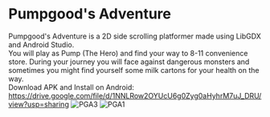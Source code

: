 # Pumpgood's Adventure
Pumpgood's Adventure is a 2D side scrolling platformer made using LibGDX and Android Studio. </br>You will play as Pump (The Hero) and find your way to 8-11 convenience store. During your journey you will face against dangerous monsters and sometimes you might find yourself some milk cartons for your health on the way. 
 </br>
 Download APK and Install on Android:
 https://drive.google.com/file/d/1NNLRow2OYUcU6g0Zyg0aHyhrM7uJ_DRU/view?usp=sharing
![PGA3](https://user-images.githubusercontent.com/62371038/173229276-89d2ab05-b795-4a67-aa74-c2efc2583ef1.JPG)
![PGA1](https://user-images.githubusercontent.com/62371038/173229278-0085d6cf-d698-44e2-8a4b-8757f6c20b33.JPG)
